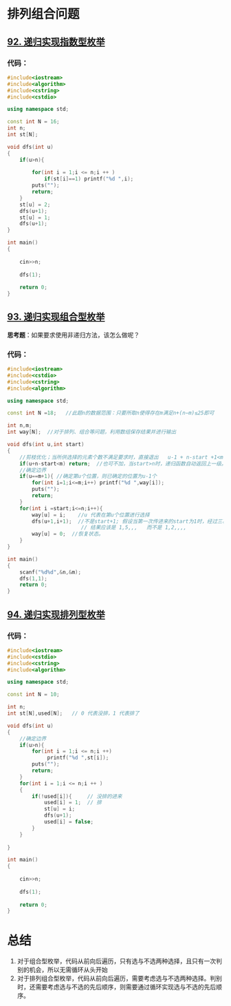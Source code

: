 # 排列组合问题

## [92. 递归实现指数型枚举](https://www.acwing.com/problem/content/94/)

### 代码：

```C++
#include<iostream>
#include<algorithm>
#include<cstring>
#include<cstdio>

using namespace std;

const int N = 16;
int n;
int st[N];

void dfs(int u)
{
    if(u>n){
        
        for(int i = 1;i <= n;i ++ )
            if(st[i]==1) printf("%d ",i);
        puts("");
        return;
    }
    st[u] = 2;
    dfs(u+1);
    st[u] = 1;
    dfs(u+1);
}

int main()
{
    
    cin>>n;
    
    dfs(1);
    
    return 0;
}
```



## [93. 递归实现组合型枚举](https://www.acwing.com/problem/content/description/95/)

**思考题**：如果要求使用非递归方法，该怎么做呢？

### 代码：

```C++
#include<iostream>
#include<cstdio>
#include<cstring>
#include<algorithm>

using namespace std;

const int N =18;   //此题n的数据范围：只要所取n使得存在m满足n+(n−m)≤25即可

int n,m;
int way[N];  //对于排列、组合等问题，利用数组保存结果并进行输出

void dfs(int u,int start)
{
    //剪枝优化；当所供选择的元素个数不满足要求时，直接退出   u-1 + n-start +1<m  （已遍历完的+待遍历的元素个数小于总共需要遍历的元素个数）
    if(u+n-start<m) return;  //也可不加，当start>n时，递归函数自动返回上一级。依此类推
    //确定边界
    if(u==m+1){ //确定第u个位置，则已确定的位置为u-1个
        for(int i=1;i<=m;i++) printf("%d ",way[i]);
        puts("");
        return;
    }
    for(int i =start;i<=n;i++){
        way[u] = i;    //u 代表在第u个位置进行选择
        dfs(u+1,i+1);  //不是start+1; 假设当第一次传进来的start为1时，经过三次递归，该层再进行递归，则应该时从5开始，而不是start+1 = 2开始。
        				// 结果应该是 1,5,,,   而不是 1,2,,,,
        way[u] = 0;  //恢复状态。
    }
}

int main()
{
    scanf("%d%d",&n,&m);
    dfs(1,1);
    return 0;
}
```



## [94. 递归实现排列型枚举](https://www.acwing.com/problem/content/description/96/)

### 代码：

```C++
#include<iostream>
#include<cstdio>
#include<cstring>
#include<algorithm>

using namespace std;

const int N = 10;

int n;
int st[N],used[N];   // 0 代表没排，1 代表排了

void dfs(int u)
{
    //确定边界
    if(u>n){
        for(int i = 1;i <= n;i ++)
             printf("%d ",st[i]);
        puts("");
        return;
    }
    for(int i = 1;i <= n;i ++ )
    {
        if(!used[i]){     // 没排的进来
            used[i] = 1;  // 排
            st[u] = i;
            dfs(u+1);
            used[i] = false;
        }
    }
    
}

int main()
{
    
    cin>>n;
    
    dfs(1);
    
    return 0;
}
```



# 总结

1. 对于组合型枚举，代码从前向后遍历，只有选与不选两种选择，且只有一次判别的机会，所以无需循环从头开始
2. 对于排列组合型枚举，代码从前向后遍历，需要考虑选与不选两种选择。判别时，还需要考虑选与不选的先后顺序，则需要通过循环实现选与不选的先后顺序。



